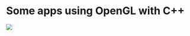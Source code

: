 <h1>Some apps using OpenGL with C++</h1>
<img src = "https://camo.githubusercontent.com/a16100262e6e3494ed17468498e097ebd294558b63a7ecbb39e4a52e44be3b6f/68747470733a2f2f6d656469612e67697068792e636f6d2f6d656469612f53386b5339544c475577325436476872314c2f67697068792e676966" >
